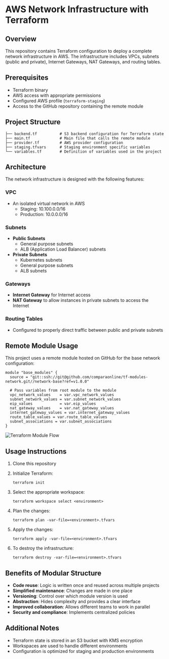# AWS Network Infrastructure with Terraform

## Overview

This repository contains Terraform configuration to deploy a complete network infrastructure in AWS. The infrastructure includes VPCs, subnets (public and private), Internet Gateways, NAT Gateways, and routing tables.

## Prerequisites

- Terraform binary
- AWS access with appropriate permissions
- Configured AWS profile (`terraform-staging`)
- Access to the GitHub repository containing the remote module

## Project Structure

```
├── backend.tf          # S3 backend configuration for Terraform state
├── main.tf             # Main file that calls the remote module
├── provider.tf         # AWS provider configuration
├── staging.tfvars      # Staging environment specific variables
└── variables.tf        # Definition of variables used in the project
```

## Architecture

The network infrastructure is designed with the following features:

### VPC
- An isolated virtual network in AWS 
  - Staging: 10.100.0.0/16
  - Production: 10.0.0.0/16

### Subnets
- **Public Subnets**
  - General purpose subnets
  - ALB (Application Load Balancer) subnets
- **Private Subnets**
  - Kubernetes subnets
  - General purpose subnets
  - ALB subnets

### Gateways
- **Internet Gateway** for Internet access
- **NAT Gateway** to allow instances in private subnets to access the Internet

### Routing Tables
- Configured to properly direct traffic between public and private subnets

## Remote Module Usage

This project uses a remote module hosted on GitHub for the base network configuration:

```
module "base_modules" {
  source = "git::ssh://git@github.com/comparaonline/tf-modules-network.git//network-base?ref=v1.0.0"
  
  # Pass variables from root module to the module
  vpc_network_values    = var.vpc_network_values
  subnet_network_values = var.subnet_network_values
  eip_values            = var.eip_values
  nat_gateway_values    = var.nat_gateway_values
  internet_gateway_values = var.internet_gateway_values
  route_table_values = var.route_table_values
  subnet_associations = var.subnet_associations
}
```
![Terraform Module Flow](flow.png)

## Usage Instructions

1. Clone this repository

2. Initialize Terraform:
   ```
   terraform init
   ```

3. Select the appropriate workspace:
   ```
   terraform workspace select <environment>
   ```

4. Plan the changes:
   ```
   terraform plan -var-file=<environment>.tfvars
   ```

5. Apply the changes:
   ```
   terraform apply -var-file=<environment>.tfvars
   ```

6. To destroy the infrastructure:
   ```
   terraform destroy -var-file=<environment>.tfvars
   ```

## Benefits of Modular Structure

- **Code reuse**: Logic is written once and reused across multiple projects
- **Simplified maintenance**: Changes are made in one place
- **Versioning**: Control over which module version is used
- **Abstraction**: Hides complexity and provides a clear interface
- **Improved collaboration**: Allows different teams to work in parallel
- **Security and compliance**: Implements centralized policies

## Additional Notes

- Terraform state is stored in an S3 bucket with KMS encryption
- Workspaces are used to handle different environments
- Configuration is optimized for staging and production environments